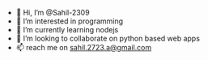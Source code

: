 - 👋 Hi, I’m @Sahil-2309
- 👀 I’m interested in programming
- 🌱 I’m currently learning nodejs
- 💞️ I’m looking to collaborate on python based web apps
- 📫 reach me on sahil.2723.a@gmail.com

